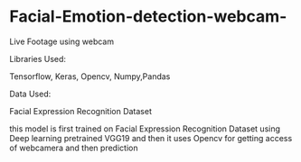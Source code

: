 

# 


# Facial-Emotion-detection-webcam-
Live Footage using webcam

Libraries Used:

Tensorflow, Keras, Opencv, Numpy,Pandas

Data Used:

Facial Expression Recognition Dataset

this model is first trained on Facial Expression Recognition Dataset using Deep learning pretrained VGG19 and then it uses Opencv for getting access of webcamera and then prediction 

